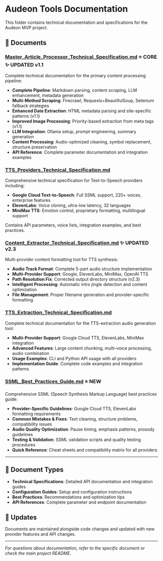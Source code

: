 # Audeon Tools Documentation

This folder contains technical documentation and specifications for the Audeon MVP project.

## 📁 Documents

### [Master_Article_Processor_Technical_Specification.md](./Master_Article_Processor_Technical_Specification.md) ⭐ **CORE** ✨ **UPDATED v1.1**
Complete technical documentation for the primary content processing pipeline:
- **Complete Pipeline**: Markdown parsing, content scraping, LLM enhancement, metadata generation
- **Multi-Method Scraping**: Firecrawl, Requests+BeautifulSoup, Selenium fallback strategies
- **Enhanced Date Extraction**: HTML metadata parsing and site-specific patterns (v1.1)
- **Improved Image Processing**: Priority-based extraction from meta tags (v1.1)
- **LLM Integration**: Ollama setup, prompt engineering, summary generation
- **Content Processing**: Audio-optimized cleaning, symbol replacement, structure preservation
- **API Reference**: Complete parameter documentation and integration examples

### [TTS_Providers_Technical_Specification.md](./TTS_Providers_Technical_Specification.md)
Comprehensive technical specification for Text-to-Speech providers including:
- **Google Cloud Text-to-Speech**: Full SSML support, 220+ voices, enterprise features
- **ElevenLabs**: Voice cloning, ultra-low latency, 32 languages  
- **MiniMax TTS**: Emotion control, proprietary formatting, multilingual support

Contains API parameters, voice lists, integration examples, and best practices.

### [Content_Extractor_Technical_Specification.md](./Content_Extractor_Technical_Specification.md) ✨ **UPDATED v2.3**
Multi-provider content formatting tool for TTS synthesis:
- **Audio Track Format**: Complete 5-part audio structure implementation
- **Multi-Provider Support**: Google, ElevenLabs, MiniMax, OpenAI TTS
- **Path Resolution Fix**: Corrected output directory structure (v2.3)
- **Intelligent Processing**: Automatic intro jingle detection and content optimization
- **File Management**: Proper filename generation and provider-specific formatting

### [TTS_Extraction_Technical_Specification.md](./TTS_Extraction_Technical_Specification.md)
Complete technical documentation for the TTS-extraction audio generation tool:
- **Multi-Provider Support**: Google Cloud TTS, ElevenLabs, MiniMax integration
- **Advanced Features**: Large content chunking, multi-voice processing, audio combination
- **Usage Examples**: CLI and Python API usage with all providers
- **Implementation Guide**: Complete code examples and integration patterns

### [SSML_Best_Practices_Guide.md](./SSML_Best_Practices_Guide.md) ⭐ **NEW**
Comprehensive SSML (Speech Synthesis Markup Language) best practices guide:
- **Provider-Specific Guidelines**: Google Cloud TTS, ElevenLabs formatting requirements
- **Common Mistakes & Fixes**: Text cleaning, structure problems, compatibility issues
- **Audio Quality Optimization**: Pause timing, emphasis patterns, prosody guidelines  
- **Testing & Validation**: SSML validation scripts and quality testing procedures
- **Quick Reference**: Cheat sheets and compatibility matrix for all providers

---

## 📝 Document Types

- **Technical Specifications**: Detailed API documentation and integration guides
- **Configuration Guides**: Setup and configuration instructions  
- **Best Practices**: Recommendations and optimization tips
- **API References**: Complete parameter and endpoint documentation

## 🔄 Updates

Documents are maintained alongside code changes and updated with new provider features and API changes.

---

*For questions about documentation, refer to the specific document or check the main project README.*